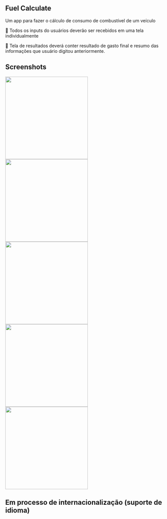 ## Fuel Calculate

Um app para fazer o cálculo de consumo de combustível de um veículo

🤳 Todos os inputs do usuários deverão ser recebidos em uma tela individualmente

📲 Tela de resultados deverá conter resultado de gasto final e resumo das informações que usuário digitou anteriormente.

## Screenshots

<img src= "https://github.com/user-attachments/assets/2318f468-9f5b-469b-b85f-836d5fde8742" width=260>
<img src= "https://github.com/user-attachments/assets/2ab53dbc-26bc-4da5-955b-6e395c26f5bc" width=260>
<img src= "https://github.com/user-attachments/assets/97c1cf44-219b-4999-8ae3-6447bc456e18" width=260>
<img src= "https://github.com/user-attachments/assets/7ee0764e-8a61-4f5d-8ccf-394bb592c861" width=260>
<img src= "https://github.com/user-attachments/assets/8ce6ffac-b66c-40af-bff3-18dc86894556" width=260>

## Em processo de internacionalização (suporte de idioma)

